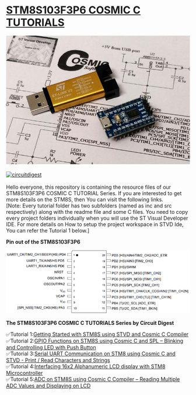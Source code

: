 # [STM8S103F3P6 COSMIC C TUTORIALS](https://circuitdigest.com/tags/stm8)

<img src="https://github.com/Circuit-Digest/STM8S103F3P6_Cosmic_C_Tutorial/blob/master/IMAGES/T1_Getting%20Started%20with%20STM8S.jpg" width="" alt="alt_text" title="image_tooltip">
<br>
<br>
<a href="https://circuitdigest.com/tags/stm8"><img src="https://img.shields.io/static/v1?label=&labelColor=505050&message=STM8S103F3P6 COSMIC C TUTORIALS CIRCUIT DIGEST&color=%230076D6&style=social&logo=google-chrome&logoColor=%230076D6" alt="circuitdigest"/></a>
<br>
<br>
Hello everyone, this repository is containing the resource files of our STM8S103F3P6 COSMIC C TUTORIAL Series. If you are interested to get more details on the STM8S, then You can visit the following links.
<br>
[Note: Every tutorial folder has two subfolders (named as inc and src respectively) along with the readme file and some C files. You need to copy every project folders individually when you will use the ST Visual Developer IDE. For more details on How to setup the project workspace in STVD Ide, You can refer the Tutorial 1 below.]


**Pin out of the STM8S103F3P6**

<img src="https://github.com/Circuit-Digest/STM8S103F3P6_Cosmic_C_Tutorial/blob/master/IMAGES/PinOut_STM8S.png" width="" alt="alt_text" title="Pinout_stm8s">

**The STM8S103F3P6 COSMIC C TUTORIALS Series by Circuit Digest**
    
   ✅Tutorial 1:[Getting Started with STM8S using STVD and Cosmic C Compiler](https://github.com/Circuit-Digest/STM8S103F3P6_Cosmic_C_Tutorial/tree/master/T1_Getting%20Started_with_the_STM8S)
   <br>
   ✅Tutorial 2:[GPIO Functions on STM8S using Cosmic C and SPL – Blinking and Controlling LED with Push Button](https://github.com/Circuit-Digest/STM8S103F3P6_Cosmic_C_Tutorial/tree/master/T2_Blinking_and_Controlling_LED_with_Push_Button_using_STM8S_Cosmic_C)
   <br>
   ✅Tutorial 3:[Serial UART Communication on STM8 using Cosmic C and STVD - Print / Read Characters and Strings](https://github.com/Circuit-Digest/STM8S103F3P6_Cosmic_C_Tutorial/tree/master/T3_Serial_UART_Communication_on_STM8_using_Cosmic_C_and_STVD)
   <br>
   ✅Tutorial 4:[Interfacing 16x2 Alphanumeric LCD display with STM8 Microcontroller](https://github.com/Circuit-Digest/STM8S103F3P6_Cosmic_C_Tutorial/tree/master/T4_Interfacing_16x2_Alphanumeric_LCD_display_with_STM8_Microcontroller)
   <br>
   ✅Tutorial 5:[ADC on STM8S using Cosmic C Compiler – Reading Multiple ADC Values and Displaying on LCD](https://github.com/Circuit-Digest/STM8S103F3P6_Cosmic_C_Tutorial/tree/master/T5_ADC_on_STM8S_using_Cosmic_C_Compiler)
   <br>



   

